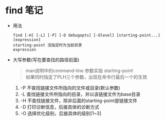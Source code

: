 # find 笔记

- 用法

  ```shell
  find [-H] [-L] [-P] [-D debugopts] [-Olevel] [starting-point...] [expression]    
  starting-point 没指定时为当前目录
  expression
  ```

- 大写参数(写在要查找的路径前面) 
   > man说明中的command-line 参数实指 starting-point  
   > 如果同时指定了PLH三个参数，出现在命令行最后一个的生效
   1. -P 不查找链接文件所指向的文件或目录(默认参数)
   2. -L 查找链接文件所指向的目录，并以该链接文件为base目录
   3. -H 不查找链接文件，除非后面的starting-point是链接文件
   4. -D 打印诊断信息，后接具体的诊断方式
   5. -O 选择优化级别，后接具体的级别[1~3]

